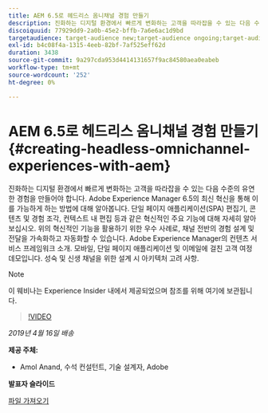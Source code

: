 ```yaml
---
title: AEM 6.5로 헤드리스 옴니채널 경험 만들기
description: 진화하는 디지털 환경에서 빠르게 변화하는 고객을 따라잡을 수 있는 다음 수준의 유연한 경험을 만들어야 합니다. Adobe Experience Manager 6.5의 최신 혁신을 통해 이를 가능하게 하는 방법에 대해 알아봅니다. 단일 페이지 애플리케이션(SPA) 편집기, 콘텐츠 및 경험 조각, 컨텍스트 내 편집 등과 같은 혁신적인 주요 기능에 대해 자세히 알아보십시오. 위의 혁신적인 기능을 활용하기 위한 우수 사례로, 채널 전반의 경험 설계 및 전달을 가속화하고 자동화할 수 있습니다. Adobe Experience Manager의 컨텐츠 서비스 프레임워크 소개. 모바일, 단일 페이지 애플리케이션 및 이메일에 걸친 고객 여정 데모입니다. 성숙 및 신생 채널을 위한 설계 시 아키텍처 고려 사항.
discoiquuid: 77929dd9-2a0b-45e2-bffb-7a6e6ac1d9bd
targetaudience: target-audience new;target-audience ongoing;target-audience upgrader
exl-id: b4c08f4a-1315-4eeb-82bf-7af525eff62d
duration: 3438
source-git-commit: 9a297cda953d4414131657f9ac84580aea0eabeb
workflow-type: tm+mt
source-wordcount: '252'
ht-degree: 0%

---
```


# AEM 6.5로 헤드리스 옴니채널 경험 만들기{#creating-headless-omnichannel-experiences-with-aem}

진화하는 디지털 환경에서 빠르게 변화하는 고객을 따라잡을 수 있는 다음 수준의 유연한 경험을 만들어야 합니다. Adobe Experience Manager 6.5의 최신 혁신을 통해 이를 가능하게 하는 방법에 대해 알아봅니다. 단일 페이지 애플리케이션(SPA) 편집기, 콘텐츠 및 경험 조각, 컨텍스트 내 편집 등과 같은 혁신적인 주요 기능에 대해 자세히 알아보십시오. 위의 혁신적인 기능을 활용하기 위한 우수 사례로, 채널 전반의 경험 설계 및 전달을 가속화하고 자동화할 수 있습니다. Adobe Experience Manager의 컨텐츠 서비스 프레임워크 소개. 모바일, 단일 페이지 애플리케이션 및 이메일에 걸친 고객 여정 데모입니다. 성숙 및 신생 채널을 위한 설계 시 아키텍처 고려 사항.

>[!NOTE]
>
>이 웨비나는 Experience Insider 내에서 제공되었으며 참조를 위해 여기에 보관됩니다.

>[!VIDEO](https://video.tv.adobe.com/v/27088/?quality=9)

*2019년 4월 16일 배송*

**제공 주체:**

* Amol Anand, 수석 컨설턴트, 기술 설계자, Adobe

**발표자 슬라이드**

[파일 가져오기](assets/headless-omnichannelwebinar04162019.pdf)
